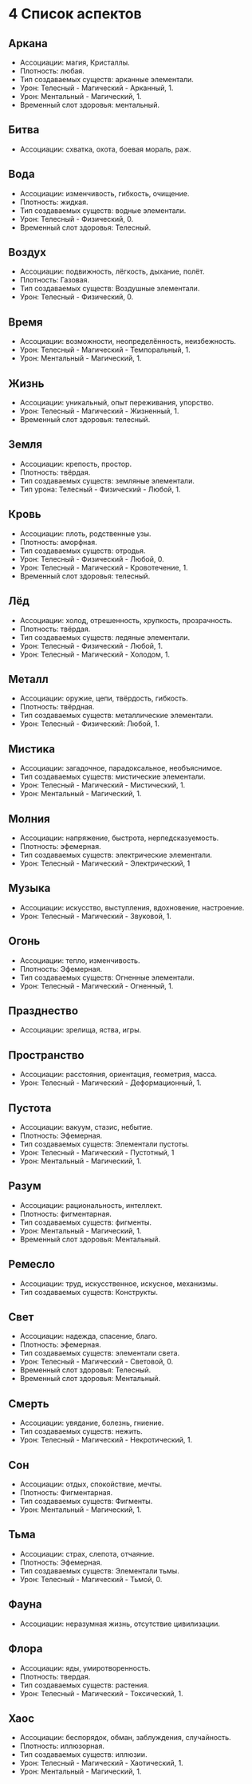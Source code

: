 # 4 Список аспектов

## Аркана

- Ассоциации: магия, Кристаллы.
- Плотность: любая.
- Тип создаваемых существ: арканные элементали.
- Урон: Телесный - Магический - Арканный, 1.
- Урон: Ментальный - Магический, 1.
- Временный слот здоровья: ментальный.

## Битва

- Ассоциации: схватка, охота, боевая мораль, раж.

## Вода

- Ассоциации: изменчивость, гибкость, очищение.
- Плотность: жидкая.
- Тип создаваемых существ: водные элементали.
- Урон: Телесный - Физический, 0.
- Временный слот здоровья: Телесный.

## Воздух

- Ассоциации: подвижность, лёгкость, дыхание, полёт.
- Плотность: Газовая.
- Тип создаваемых существ: Воздушные элементали.
- Урон: Телесный - Физический, 0.

## Время

- Ассоциации: возможности, неопределённость, неизбежность.
- Урон: Телесный - Магический - Темпоральный, 1.
- Урон: Ментальный - Магический, 1.

## Жизнь

- Ассоциации: уникальный, опыт переживания, упорство.
- Урон: Телесный - Магический - Жизненный, 1.
- Временный слот здоровья: телесный.

## Земля

- Ассоциации: крепость, простор.
- Плотность: твёрдая.
- Тип создаваемых существ: земляные элементали.
- Тип урона: Телесный - Физический - Любой, 1.

## Кровь

- Ассоциации: плоть, родственные узы.
- Плотность: аморфная.
- Тип создаваемых существ: отродья.
- Урон: Телесный - Физический - Любой, 0.
- Урон: Телесный - Магический - Кровотечение, 1.
- Временный слот здоровья: телесный.

## Лёд

- Ассоциации: холод, отрешенность, хрупкость, прозрачность.
- Плотность: твёрдая.
- Тип создаваемых существ: ледяные элементали.
- Урон: Телесный - Физический - Любой, 1.
- Урон: Телесный - Магический - Холодом, 1.

## Металл

- Ассоциации: оружие, цепи, твёрдость, гибкость.
- Плотность: твёрдная.
- Тип создаваемых существ: металлические элементали.
- Урон: Телесный - Физический: Любой, 1.

## Мистика

- Ассоциации: загадочное, парадоксальное, необъяснимое.
- Тип создаваемых существ: мистические элементали.
- Урон: Телесный - Магический - Мистический, 1.
- Урон: Ментальный - Магический, 1.

## Молния

- Ассоциации: напряжение, быстрота, нерпедсказуемость.
- Плотность: эфемерная.
- Тип создаваемых существ: электрические элементали.
- Урон: Телесный - Магический - Электрический, 1

## Музыка

- Ассоциации: искусство, выступления, вдохновение, настроение.
- Урон: Телесный - Магический - Звуковой, 1.

## Огонь

- Ассоциации: тепло, изменчивость.
- Плотность: Эфемерная.
- Тип создаваемых существ: Огненные элементали.
- Урон: Телесный - Магический - Огненный, 1.

## Празднество

- Ассоциации: зрелища, яства, игры.

## Пространство

- Ассоциации: расстояния, ориентация, геометрия, масса.
- Урон: Телесный - Магический - Деформационный, 1.

## Пустота

- Ассоциации: вакуум, стазис, небытие.
- Плотность: Эфемерная.
- Тип создаваемых существ: Элементали пустоты.
- Урон: Телесный - Магический - Пустотный, 1
- Урон: Ментальный - Магический, 1.

## Разум

- Ассоциации: рациональность, интеллект.
- Плотность: фигментарная.
- Тип создаваемых существ: фигменты.
- Урон: Ментальный - Магический, 1.
- Временный слот здоровья: Ментальный.

## Ремесло

- Ассоциации: труд, искусственное, искусное, механизмы.
- Тип создаваемых существ: Конструкты.

## Свет

- Ассоциации: надежда, спасение, благо.
- Плотность: эфемерная.
- Тип создаваемых существ: элементали света.
- Урон: Телесный - Магический - Световой, 0.
- Временный слот здоровья: Телесный.
- Временный слот здоровья: Ментальный.

## Смерть

- Ассоциации: увядание, болезнь, гниение.
- Тип создаваемых существ: нежить.
- Урон: Телесный - Магический - Некротический, 1.

## Сон

- Ассоциации: отдых, спокойствие, мечты.
- Плотность: Фигментарная.
- Тип создаваемых существ: Фигменты.
- Урон: Ментальный - Магический, 1.

## Тьма

- Ассоциации: страх, слепота, отчаяние.
- Плотность: Эфемерная.
- Тип создаваемых существ: Элементали тьмы.
- Урон: Телесный - Магический - Тьмой, 0.

## Фауна

- Ассоциации: неразумная жизнь, отсутствие цивилизации.

## Флора

- Ассоциации: яды, умиротворенность.
- Плотность: твердая.
- Тип создаваемых существ: растения.
- Урон: Телесный - Магический - Токсический, 1.

## Хаос

- Ассоциации: беспорядок, обман, заблуждения, случайность.
- Плотность: иллюзорная.
- Тип создаваемых существ: иллюзии.
- Урон: Телесный - Магический - Хаотический, 1.
- Урон: Ментальный - Магический, 1.